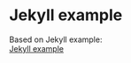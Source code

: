 Jekyll example
=======

Based on Jekyll example:  
[Jekyll example](https://github.com/jekyll/example)
